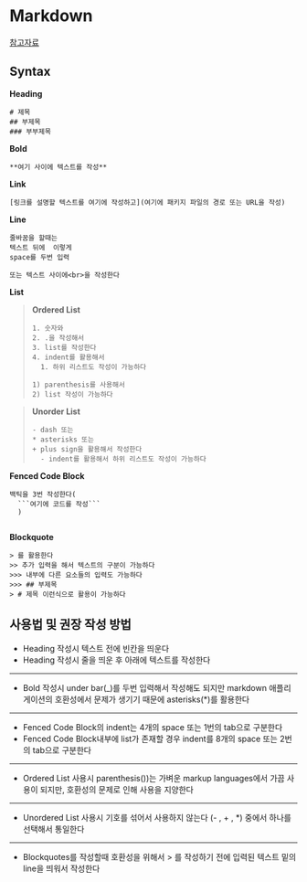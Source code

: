 # Markdown

[참고자료](https://www.markdownguide.org/)

## Syntax

**Heading**

```
# 제목
## 부제목
### 부부제목
```

**Bold**

```
**여기 사이에 텍스트를 작성**
```

**Link**

```
[링크를 설명할 텍스트를 여기에 작성하고](여기에 패키지 파일의 경로 또는 URL을 작성)
```

**Line**

```
줄바꿈을 할때는
텍스트 뒤에  이렇게
space를 두번 입력

또는 텍스트 사이에<br>을 작성한다
```

**List**

> **Ordered List**
> ```
> 1. 숫자와
> 2. .을 작성해서
> 3. list를 작성한다
> 4. indent를 활용해서
>   1. 하위 리스트도 작성이 가능하다
> 
> 1) parenthesis를 사용해서
> 2) list 작성이 가능하다
> ```

> **Unorder List**
> ```
> - dash 또는
> * asterisks 또는
> + plus sign을 활용해서 작성한다
>   - indent를 활용해서 하위 리스트도 작성이 가능하다
> ```


**Fenced Code Block**

```
백틱을 3번 작성한다(
  ```여기에 코드를 작성```
  )


```

**Blockquote**

```
> 를 활용한다
>> 추가 입력을 해서 텍스트의 구분이 가능하다
>>> 내부에 다른 요소들의 입력도 가능하다
>>> ## 부제목
> # 제목 이런식으로 활용이 가능하다
```

## 사용법 및 권장 작성 방법

- Heading 작성시 텍스트 전에 빈칸을 띄운다
- Heading 작성시 줄을 띄운 후 아래에 텍스트를 작성한다

---

- Bold 작성시 under bar(_)를 두번 입력해서 작성해도 되지만 markdown 애플리게이션의 호환성에서 문제가 생기기 때문에 asterisks(*)를 활용한다

---

- Fenced Code Block의 indent는 4개의 space 또는 1번의 tab으로 구분한다
- Fenced Code Block내부에 list가 존재할 경우 indent를 8개의 space 또는 2번의 tab으로 구분한다

---

- Ordered List 사용시 parenthesis())는 가벼운 markup languages에서 가끔 사용이 되지만, 호환성의 문제로 인해 사용을 지양한다

---

- Unordered List 사용시 기호를 섞어서 사용하지 않는다 (- , + , *) 중에서 하나를 선택해서 통일한다

---

- Blockquotes를 작성할때 호환성을 위해서 > 를 작성하기 전에 입력된 텍스트 밑의 line을 띄워서 작성한다